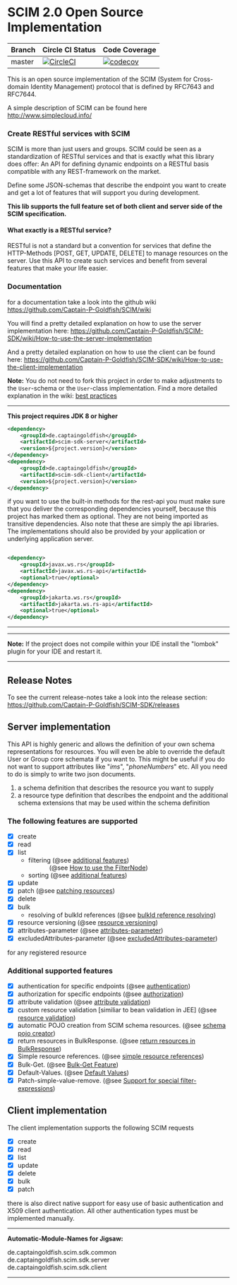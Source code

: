 # SCIM 2.0 Open Source Implementation


|  Branch | Circle CI Status | Code Coverage |
| :------ | :--------------- | :------------ | 
| master  | [![CircleCI](https://circleci.com/gh/Captain-P-Goldfish/SCIM-SDK/tree/master.svg?style=shield)](https://circleci.com/gh/Captain-P-Goldfish/SCIM-SDK/tree/master) | [![codecov](https://codecov.io/gh/Captain-P-Goldfish/SCIM-SDK/branch/master/graph/badge.svg?token=z8URG24FO3)](https://codecov.io/gh/Captain-P-Goldfish/SCIM-SDK) |

This is an open source implementation of the SCIM (System for Cross-domain Identity Management) protocol that is
 defined by RFC7643 and RFC7644. 

A simple description of SCIM can be found here http://www.simplecloud.info/

### Create RESTful services with SCIM

SCIM is more than just users and groups. SCIM could be seen as a standardization of RESTful services and that is exactly
what this library does offer: An API for defining dynamic endpoints on a RESTful basis compatible with any
REST-framework on the market.

Define some JSON-schemas that describe the endpoint you want to create and get a lot of features that will support you
during development.

**This lib supports the full feature set of both client and server side of the SCIM specification.**

#### What exactly is a RESTful service?

RESTful is not a standard but a convention for services that define the HTTP-Methods [POST, GET, UPDATE, DELETE] to
manage resources on the server. Use this API to create such services and benefit from several features that make your
life easier.

### Documentation

for a documentation take a look into the github wiki https://github.com/Captain-P-Goldfish/SCIM/wiki

You will find a pretty detailed explanation on how to use the server implementation
here: https://github.com/Captain-P-Goldfish/SCIM-SDK/wiki/How-to-use-the-server-implementation

And a pretty detailed explanation on how to use the client can be found
here: https://github.com/Captain-P-Goldfish/SCIM-SDK/wiki/How-to-use-the-client-implementation

**Note:** You do not need to fork this project in order to make adjustments to the `User`-schema or the `User`-class
implementation. Find a more detailed explanation in the
wiki: [best practices](https://github.com/Captain-P-Goldfish/SCIM-SDK/wiki/Best-practices)

---
**This project requires JDK 8 or higher**

```xml
<dependency>
    <groupId>de.captaingoldfish</groupId>
    <artifactId>scim-sdk-server</artifactId>
    <version>${project.version}</version>
</dependency>
<dependency>
    <groupId>de.captaingoldfish</groupId>
    <artifactId>scim-sdk-client</artifactId>
    <version>${project.version}</version>
</dependency>
```

if you want to use the built-in methods for the rest-api you must make sure that you deliver the corresponding
dependencies yourself, because this project has marked them as optional. They are not being imported as transitive
dependencies. Also note that these are simply the api libraries. The implementations should also be provided by your
application or underlying application server.

```xml

<dependency>
    <groupId>javax.ws.rs</groupId>
    <artifactId>javax.ws.rs-api</artifactId>
    <optional>true</optional>
</dependency>
<dependency>
    <groupId>jakarta.ws.rs</groupId>
    <artifactId>jakarta.ws.rs-api</artifactId>
    <optional>true</optional>
</dependency>
```

---

---
**Note:**
If the project does not compile within your IDE install the "lombok" plugin for your IDE and restart it.

---

## Release Notes

To see the current release-notes take a look into the release
section: https://github.com/Captain-P-Goldfish/SCIM-SDK/releases

## Server implementation

This API is highly generic and allows the definition of your own schema representations for resources. You will even be
able to override the default User or Group core schemata if you want to. This might be useful if you do not want to
support attributes like "*ims*", "*phoneNumbers*" etc. All you need to do is simply to write two json documents.

1. a schema definition that describes the resource you want to supply
2. a resource type definition that describes the endpoint and the additional schema extensions that may be used within
   the schema definition

### The following features are supported

- [x] create
- [x] read
- [x] list
    * filtering (@see [additional features](https://github.com/Captain-P-Goldfish/SCIM/wiki/Additional-Features))\
      &nbsp;&nbsp;&nbsp;&nbsp;&nbsp;&nbsp;&nbsp;&nbsp;&nbsp;&nbsp;&nbsp;&nbsp;(@see [How to use the FilterNode](https://github.com/Captain-P-Goldfish/SCIM-SDK/wiki/How-to-use-the-FilterNode))
    * sorting (@see [additional features](https://github.com/Captain-P-Goldfish/SCIM/wiki/Additional-Features))
- [x] update
- [x] patch (@see [patching resources](https://github.com/Captain-P-Goldfish/SCIM/wiki/Patching-resources))
- [x] delete
- [x] bulk
  * resolving of bulkId references (@see [bulkId reference resolving](https://github.com/Captain-P-Goldfish/SCIM/wiki/BulkId-reference-resolving))
- [x] resource versioning (@see [resource versioning](https://github.com/Captain-P-Goldfish/SCIM-SDK/wiki/Resource-versioning))
- [x] attributes-parameter (@see [attributes-parameter](https://github.com/Captain-P-Goldfish/SCIM-SDK/wiki/Additional-Features#the-attributes-and-excludedattributes-parameter))
- [x] excludedAttributes-parameter (@see [excludedAttributes-parameter](https://github.com/Captain-P-Goldfish/SCIM-SDK/wiki/Additional-Features#the-attributes-and-excludedattributes-parameter))

for any registered resource

### Additional supported features

- [x] authentication for specific endpoints 
(@see [authentication](https://github.com/Captain-P-Goldfish/SCIM-SDK/wiki/Authentication-and-Authorization#authentication))
- [x] authorization for specific endpoints 
(@see [authorization](https://github.com/Captain-P-Goldfish/SCIM-SDK/wiki/Authentication-and-Authorization#authorization))
- [x] attribute validation (@see [attribute validation](https://github.com/Captain-P-Goldfish/SCIM-SDK/wiki/Attribute-validation)) 
- [x] custom resource validation [similiar to bean validation in JEE] (@see [resource validation](https://github.com/Captain-P-Goldfish/SCIM-SDK/wiki/Validation-of-resources))
- [x] automatic POJO creation from SCIM schema resources. (@see [schema pojo creator](https://github.com/Captain-P-Goldfish/SCIM-SDK/tree/master/scim-sdk-schema-pojo-creator))
- [x] return resources in BulkResponse. (@see [return resources in BulkResponse](https://github.com/Captain-P-Goldfish/SCIM-SDK/wiki/Return-resources-on-Bulk-Responses))
- [x] Simple resource references. (@see [simple resource references](https://github.com/Captain-P-Goldfish/SCIM-SDK/wiki/Simple-Resource-References-(Custom-Feature)-(@since-1.15.0)))
- [x] Bulk-Get. (@see [Bulk-Get Feature](https://github.com/Captain-P-Goldfish/SCIM-SDK/wiki/Bulk-Get-(Custom-Feature)-(@since-1.15.0)))
- [x] Default-Values. (@see [Default Values](https://github.com/Captain-P-Goldfish/SCIM-SDK/wiki/Additional-Features#default-values-since-1200))
- [x] Patch-simple-value-remove. (@see [Support for special filter-expressions](https://github.com/Captain-P-Goldfish/SCIM-SDK/wiki/Patching-resources#support-for-special-filter-expression-since-1200))

## Client implementation

The client implementation supports the following SCIM requests

- [x] create
- [x] read
- [x] list
- [x] update
- [x] delete
- [x] bulk
- [x] patch

there is also direct native support for easy use of basic authentication and X509 client authentication. All other
authentication types must be implemented manually.
 
 
---
**Automatic-Module-Names for Jigsaw:**

de.captaingoldfish.scim.sdk.common  
de.captaingoldfish.scim.sdk.server  
de.captaingoldfish.scim.sdk.client

---
